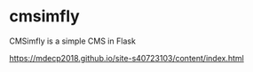 # cmsimfly
CMSimfly is a simple CMS in Flask

https://mdecp2018.github.io/site-s40723103/content/index.html
